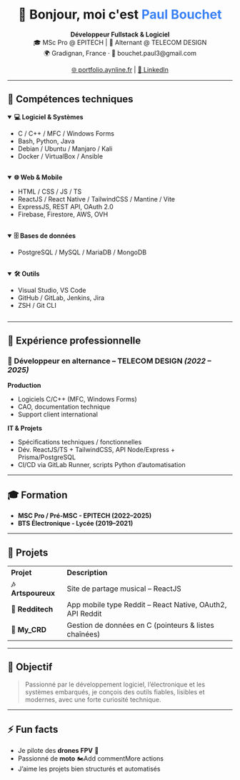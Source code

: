 <h1 align="center">👋 Bonjour, moi c'est <span style="color:#3b82f6;">Paul Bouchet</span></h1>
<p align="center">
  <strong>Développeur Fullstack & Logiciel</strong><br/>
  🎓 MSc Pro @ EPITECH | 💼 Alternant @ TELECOM DESIGN<br/>
  🌍 Gradignan, France · 📧 bouchet.paul3@gmail.com
</p>

<p align="center">
  <a href="https://portfolio.aynline.fr">🌐 portfolio.aynline.fr</a> |
  <a href="https://www.linkedin.com/in/paul-bouchet/">💼 LinkedIn</a>
</p>

<hr/>

<h2>🧠 Compétences techniques</h2>

<div style="display: flex; flex-wrap: wrap; gap: 16px;">

<details open>
<summary><strong>💻 Logiciel & Systèmes</strong></summary>

- C / C++ / MFC / Windows Forms
- Bash, Python, Java
- Debian / Ubuntu / Manjaro / Kali
- Docker / VirtualBox / Ansible

</details>

<details open>
<summary><strong>🌐 Web & Mobile</strong></summary>

- HTML / CSS / JS / TS
- ReactJS / React Native / TailwindCSS / Mantine / Vite
- ExpressJS, REST API, OAuth 2.0
- Firebase, Firestore, AWS, OVH

</details>

<details open>
<summary><strong>🗄️ Bases de données</strong></summary>

- PostgreSQL / MySQL / MariaDB / MongoDB

</details>

<details open>
<summary><strong>🛠️ Outils</strong></summary>

- Visual Studio, VS Code
- GitHub / GitLab, Jenkins, Jira
- ZSH / Git CLI

</details>

</div>

<hr/>

<h2>💼 Expérience professionnelle</h2>

### 🔧 Développeur en alternance – TELECOM DESIGN _(2022 – 2025)_

**Production**

- Logiciels C/C++ (MFC, Windows Forms)
- CAO, documentation technique
- Support client international

**IT & Projets**

- Spécifications techniques / fonctionnelles
- Dév. ReactJS/TS + TailwindCSS, API Node/Express + Prisma/PostgreSQL
- CI/CD via GitLab Runner, scripts Python d’automatisation

<hr/>

<h2>🎓 Formation</h2>

- **MSC Pro / Pré-MSC - EPITECH (2022–2025)**
- **BTS Électronique - Lycée (2019–2021)**

<hr/>

<h2>🚀 Projets</h2>

<table>
  <tr>
    <th align="left">Projet</th>
    <th align="left">Description</th>
  </tr>
  <tr>
    <td><strong>🎶 Artspoureux</strong></td>
    <td>Site de partage musical – ReactJS</td>
  </tr>
  <tr>
    <td><strong>👾 Redditech</strong></td>
    <td>App mobile type Reddit – React Native, OAuth2, API Reddit</td>
  </tr>
  <tr>
    <td><strong>🔐 My_CRD</strong></td>
    <td>Gestion de données en C (pointeurs & listes chaînées)</td>
  </tr>
</table>

<hr/>

<h2>🎯 Objectif</h2>

> Passionné par le développement logiciel, l’électronique et les systèmes embarqués, je conçois des outils fiables, lisibles et modernes, avec une forte curiosité technique.

<hr/>

<h2>⚡ Fun facts</h2>

- Je pilote des **drones FPV** 🚀
- Passionné de **moto** 🏍️Add commentMore actions
- J’aime les projets bien structurés et automatisés
